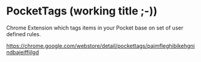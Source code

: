 PocketTags (working title ;-))
 ==========
 
Chrome Extension which tags items in your Pocket base on set of user defined rules.

https://chrome.google.com/webstore/detail/pockettags/pajmfleghibikehgnindbajeiffijlgd
